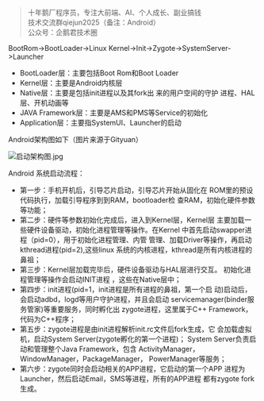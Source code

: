 > 十年鹅厂程序员，专注大前端、AI、个人成长、副业搞钱 <br>
> 技术交流群qiejun2025（备注：Android）<br>
> 公众号：企鹅君技术圈 <br>

BootRom->BootLoader->Linux Kernel->Init->Zygote->SystemServer->Launcher

*   BootLoader层：主要包括Boot Rom和Boot Loader
*   Kernel层：主要是Android内核层
*   Native层：主要是包括init进程以及其fork出 来的用户空间的守护
    进程、HAL层、开机动画等
*   JAVA Framework层：主要是AMS和PMS等Service的初始化
*   Application层：主要指SystemUI、Launcher的启动

Android架构图如下（图片来源于Gityuan）

![启动架构图.jpg](https://p0-xtjj-private.juejin.cn/tos-cn-i-73owjymdk6/f283754e4acf4745a66caee41b1679e1~tplv-73owjymdk6-jj-mark-v1:0:0:0:0:5o6Y6YeR5oqA5pyv56S-5Yy6IEAg5LyB6bmF5ZCb5oqA5pyv5ZyI:q75.awebp?policy=eyJ2bSI6MywidWlkIjoiMTgzODAzOTE3MjkxMTM2NyJ9&rk3s=f64ab15b&x-orig-authkey=f32326d3454f2ac7e96d3d06cdbb035152127018&x-orig-expires=1732924567&x-orig-sign=8ed4j6ULGa1%2FR5qJzioPoJSmSGI%3D)

Android 系统启动流程：

*   第一步：手机开机后，引导芯片启动，引导芯片开始从固化在
    ROM里的预设代码执行，加载引导程序到到RAM，bootloader检
    查RAM，初始化硬件参数等功能；
*   第二步：硬件等参数初始化完成后，进入到Kernel层，Kernel层
    主要加载一些硬件设备驱动，初始化进程管理等操作。在Kernel
    中首先启动swapper进程（pid=0），用于初始化进程管理、内管
    管理、加载Driver等操作，再启动kthread进程(pid=2),这些linux
    系统的内核进程，kthread是所有内核进程的鼻祖；
*   第三步：Kernel层加载完毕后，硬件设备驱动与HAL层进行交互。
    初始化进程管理等操作会启动INIT进程 ，这些在Native层中；
*   第四步：init进程(pid=1，init进程是所有进程的鼻祖，第一个启
    动)启动后，会启动adbd，logd等用户守护进程，并且会启动
    servicemanager(binder服务管家)等重要服务，同时孵化出
    zygote进程，这里属于C++ Framework，代码为C++程序；
*   第五步：zygote进程是由init进程解析init.rc文件后fork生成，它
    会加载虚拟机，启动System Server(zygote孵化的第一个进程)；
    System Server负责启动和管理整个Java Framework，包含
    ActivityManager，WindowManager，PackageManager，
    PowerManager等服务；
*   第六步：zygote同时会启动相关的APP进程，它启动的第一个APP
    进程为Launcher，然后启动Email，SMS等进程，所有的APP进程
    都有zygote fork生成。
